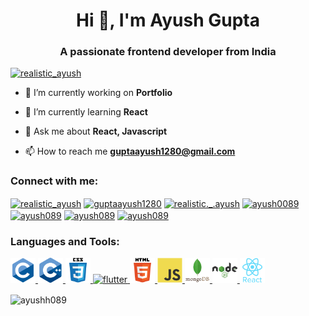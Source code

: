 <h1 align="center">Hi 👋, I'm Ayush Gupta</h1>
<h3 align="center">A passionate frontend developer from India</h3>

<p align="left"> <a href="https://twitter.com/realistic_ayush" target="blank"><img src="https://img.shields.io/twitter/follow/realistic_ayush?logo=twitter&style=for-the-badge" alt="realistic_ayush" /></a> </p>

- 🔭 I’m currently working on **Portfolio**

- 🌱 I’m currently learning **React**

- 💬 Ask me about **React, Javascript**

- 📫 How to reach me **guptaayush1280@gmail.com**

<h3 align="left">Connect with me:</h3>
<p align="left">
<a href="https://twitter.com/realistic_ayush" target="blank"><img align="center" src="https://raw.githubusercontent.com/rahuldkjain/github-profile-readme-generator/master/src/images/icons/Social/twitter.svg" alt="realistic_ayush" height="30" width="40" /></a>
<a href="https://linkedin.com/in/guptaayush1280" target="blank"><img align="center" src="https://raw.githubusercontent.com/rahuldkjain/github-profile-readme-generator/master/src/images/icons/Social/linked-in-alt.svg" alt="guptaayush1280" height="30" width="40" /></a>
<a href="https://instagram.com/realistic._.ayush" target="blank"><img align="center" src="https://raw.githubusercontent.com/rahuldkjain/github-profile-readme-generator/master/src/images/icons/Social/instagram.svg" alt="realistic._.ayush" height="30" width="40" /></a>
<a href="https://www.codechef.com/users/ayush0089" target="blank"><img align="center" src="https://cdn.jsdelivr.net/npm/simple-icons@3.1.0/icons/codechef.svg" alt="ayush0089" height="30" width="40" /></a>
<a href="https://codeforces.com/profile/ayush089" target="blank"><img align="center" src="https://raw.githubusercontent.com/rahuldkjain/github-profile-readme-generator/master/src/images/icons/Social/codeforces.svg" alt="ayush089" height="30" width="40" /></a>
<a href="https://www.leetcode.com/ayush089" target="blank"><img align="center" src="https://raw.githubusercontent.com/rahuldkjain/github-profile-readme-generator/master/src/images/icons/Social/leet-code.svg" alt="ayush089" height="30" width="40" /></a>
<a href="https://auth.geeksforgeeks.org/user/ayush089" target="blank"><img align="center" src="https://raw.githubusercontent.com/rahuldkjain/github-profile-readme-generator/master/src/images/icons/Social/geeks-for-geeks.svg" alt="ayush089" height="30" width="40" /></a>
</p>

<h3 align="left">Languages and Tools:</h3>
<p align="left"> <a href="https://www.cprogramming.com/" target="_blank" rel="noreferrer"> <img src="https://raw.githubusercontent.com/devicons/devicon/master/icons/c/c-original.svg" alt="c" width="40" height="40"/> </a> <a href="https://www.w3schools.com/cpp/" target="_blank" rel="noreferrer"> <img src="https://raw.githubusercontent.com/devicons/devicon/master/icons/cplusplus/cplusplus-original.svg" alt="cplusplus" width="40" height="40"/> </a> <a href="https://www.w3schools.com/css/" target="_blank" rel="noreferrer"> <img src="https://raw.githubusercontent.com/devicons/devicon/master/icons/css3/css3-original-wordmark.svg" alt="css3" width="40" height="40"/> </a> <a href="https://flutter.dev" target="_blank" rel="noreferrer"> <img src="https://www.vectorlogo.zone/logos/flutterio/flutterio-icon.svg" alt="flutter" width="40" height="40"/> </a> <a href="https://www.w3.org/html/" target="_blank" rel="noreferrer"> <img src="https://raw.githubusercontent.com/devicons/devicon/master/icons/html5/html5-original-wordmark.svg" alt="html5" width="40" height="40"/> </a> <a href="https://developer.mozilla.org/en-US/docs/Web/JavaScript" target="_blank" rel="noreferrer"> <img src="https://raw.githubusercontent.com/devicons/devicon/master/icons/javascript/javascript-original.svg" alt="javascript" width="40" height="40"/> </a> <a href="https://www.mongodb.com/" target="_blank" rel="noreferrer"> <img src="https://raw.githubusercontent.com/devicons/devicon/master/icons/mongodb/mongodb-original-wordmark.svg" alt="mongodb" width="40" height="40"/> </a> <a href="https://nodejs.org" target="_blank" rel="noreferrer"> <img src="https://raw.githubusercontent.com/devicons/devicon/master/icons/nodejs/nodejs-original-wordmark.svg" alt="nodejs" width="40" height="40"/> </a> <a href="https://reactjs.org/" target="_blank" rel="noreferrer"> <img src="https://raw.githubusercontent.com/devicons/devicon/master/icons/react/react-original-wordmark.svg" alt="react" width="40" height="40"/> </a> </p>

<p><img align="center" src="https://github-readme-stats.vercel.app/api/top-langs?username=ayushh089&show_icons=true&locale=en&layout=compact" alt="ayushh089" /></p>
